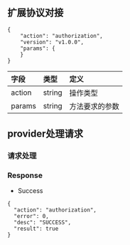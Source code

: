 ## 扩展协议对接

```
{
	"action": "authorization",
	"version": "v1.0.0",
	"params": {
	}
}
```

|字段|类型|定义|
| :---| :---| :---|
| action | string | 操作类型|
| params | string | 方法要求的参数 |

## provider处理请求

### 请求处理

### Response
* Success

```
{
  "action": "authorization",
  "error": 0,
  "desc": "SUCCESS",
  "result": true
}
```
